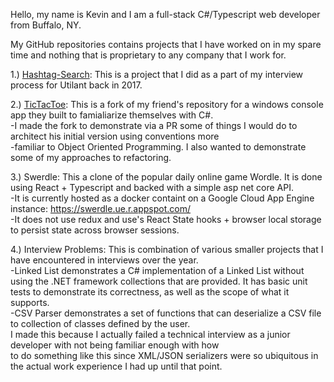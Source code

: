 Hello, my name is Kevin and I am a full-stack C#/Typescript web developer from Buffalo, NY.

My GitHub repositories contains projects that I have worked on in my spare time and nothing that is proprietary to any company that I work for.

1.) <a href="https://github.com/KevinOneSixDotNet/hashtag-search">Hashtag-Search</a>: This is a project that I did as a part of my interview process for Utilant back in 2017.

2.) <a href="https://github.com/KevinOneSixDotNet/TicTacToe">TicTacToe</a>: This is a fork of my friend's repository for a windows console app they built to famialiarize themselves with C#. 
<br/>
-I made the fork to demonstrate via a PR some of things I would do to architect his initial version using conventions more 
<br/>
-familiar to Object Oriented Programming. I also wanted to demonstrate some of my approaches to refactoring.

3.) Swerdle: This a clone of the popular daily online game Wordle. It is done using React + Typescript and backed with a simple asp net core API. 
<br/>
-It is currently hosted as a docker containt on a Google Cloud App Engine instance: https://swerdle.ue.r.appspot.com/
<br/>
-It does not use redux and use's React State hooks + browser local storage to persist state across browser sessions.
      
4.) Interview Problems: This is combination of various smaller projects that I have encountered in interviews over the year. 
<br/>
-Linked List demonstrates a C# implementation of a Linked List without using the .NET framework collections that are provided. It has basic unit tests to demonstrate its correctness, as well as the scope of what it supports.
<br/>
-CSV Parser demonstrates a set of functions that can deserialize a CSV file to collection of classes defined by the user. 
<br/>
        I made this because I actually failed a technical interview as a junior developer with not being familiar enough with how 
<br/>
        to do something like this since XML/JSON serializers were so ubiquitous in the actual work experience I had up until that point.
